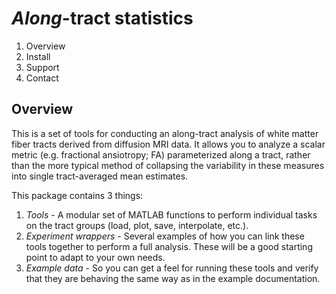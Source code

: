 *Along*-tract statistics
========================

1. Overview
2. Install
3. Support
4. Contact

 Overview
 --------
 
 This is a set of tools for conducting an along-tract analysis of white matter fiber tracts derived from diffusion MRI data. It allows you to analyze a scalar metric (e.g. fractional ansiotropy; FA) parameterized along a tract, rather than the more typical method of collapsing the variability in these measures into single tract-averaged mean estimates.
 
 This package contains 3 things:
 
 1. *Tools* - A modular set of MATLAB functions to perform individual tasks on the tract groups (load, plot, save, interpolate, etc.).
 2. *Experiment wrappers* - Several examples of how you can link these tools together to perform a full analysis. These will be a good starting point to adapt to your own needs.
 3. *Example data* - So you can get a feel for running these tools and verify that they are behaving the same way as in the example documentation.